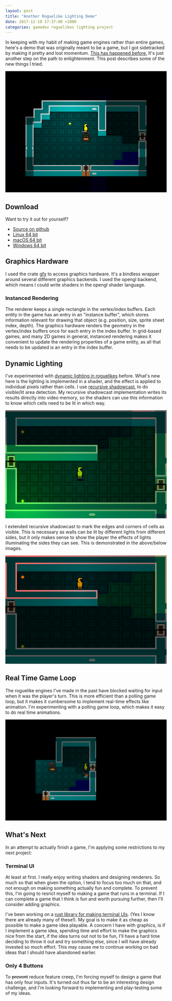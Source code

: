 ```yaml
---
layout: post
title: "Another Roguelike Lighting Demo"
date: 2017-12-10 17:37:00 +1000
categories: gamedev roguelikes lighting project
---
```


In keeping with my habit of making game engines rather than entire games, here's
a demo that was originally meant to be a game, but I got sidetracked by making
it pretty and lost momentum. [This has happened
before.](/gamedev/2015/07/12/post-mortem-of-abandoned-game) It's just another
step on the path to enlightenment. This post describes some of the new things I
tried.

![screenshot](/images/another-roguelike-lighting-demo/screenshot.png)

## Download
Want to try it out for yourself?
- [Source on github](https://github.com/stevebob/lighting-experiment)
- [Linux 64 bit](https://files.gridbugs.org/lighting-experiment-linux-x86_64.zip)
- [macOS 64 bit](https://files.gridbugs.org/lighting-experiment-macos-x86_64.dmg)
- [Windows 64 bit](https://files.gridbugs.org/lighting-experiment-windows-x86_64.zip)

## Graphics Hardware

I used the crate [gfx](https://github.com/gfx-rs/gfx) to access graphics hardware.
It's a bindless wrapper around several different graphics backends.
I used the opengl backend, which means I could write shaders in the opengl
shader language.

### Instanced Rendering

The renderer keeps a single rectangle in the vertex/index buffers.
Each entity in the game has an entry in an "instance buffer", which
stores information relevant for drawing that object (e.g. position, size, sprite
sheet index, depth). The graphics hardware renders the geometry in the
vertex/index buffers once for each entry in the index buffer.
In grid-based games, and many 2D games in general, instanced rendering makes it
convenient to update the rendering properties of a game entity, as all that
needs to be updated is an entry in the index buffer.


## Dynamic Lighting

I've experimented with [dynamic lighting in
roguelikes](/gamedev/roguelikes/lighting/project/2016/12/20/roguelike-lighting-demo) before.
What's new here is the lighting is implemented in a shader, and the effect is
applied to individual pixels rather than cells. I use
[recursive shadowcast](/gamedev/roguelikes/algorithms/2015/11/16/visible-area-detection-recursive-shadowcast),
to do visible/lit area detection. My recursive shadowcast implementation writes
its results directly into video memory, so the shaders can use this information
to know which cells need to be lit in which way.

![screenshot](/images/another-roguelike-lighting-demo/screenshot-green.png)

I extended recursive shadowcast to mark the edges and corners of cells as
visible. This is
necessary as walls can be lit by different lights from different sides, but it
only makes sense to show the player the effects of lights illuminating the sides
they can see. This is demonstrated in the above/below images.

![screenshot](/images/another-roguelike-lighting-demo/screenshot-red.png)

## Real Time Game Loop

The roguelike engines I've made in the past have blocked waiting for input when
it was the player's turn. This is more efficient than a polling game loop, but
it makes it cumbersome to implement real-time effects like animation. I'm
experimenting with a polling game loop, which makes it easy to do real time
animations.

![screenshot](/images/another-roguelike-lighting-demo/gameplay.gif)

## What's Next

In an attempt to actually finish a game, I'm applying some restrictions to my
next project:

### Terminal UI

At least at first. I really enjoy writing shaders and designing renderers. So
much so that when given the option, I tend to focus too much on that, and not
enough on making something actually fun and complete. To prevent this, I'm going
to resrict myself to making a game that runs in a terminal.
If I can complete a game that
I think is fun and worth pursuing further, then I'll consider adding graphics.

I've been working on
a [rust library for making terminal UIs](https://crates.io/crates/prototty). (Yes I know
there are already many of these!). My goal is to make it as cheap as possible to
make a game idea playable. A concern I have with graphics, is if I implement a
game idea, spending time and effort to make the graphics nice from the start, if
the idea turns out not to be fun, I'll have a hard time deciding to throw it
out and try something else, since I will have already invested so much effort.
This may cause me to continue working on bad ideas that I should have abandoned
earlier.

### Only 4 Buttons

To ~~prevent~~ reduce feature creep, I'm forcing myself to design a game that
has only four inputs. It's turned out thus far to be an interesting design
challenge, and I'm looking forward to implementing and play-testing some of my
ideas.
